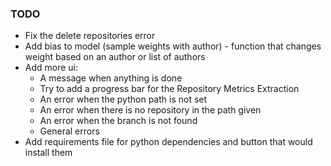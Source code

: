 ### TODO

- Fix the delete repositories error
- Add bias to model (sample weights with author) - function that changes weight based on an author or list of authors
- Add more ui:
  - A message when anything is done
  - Try to add a progress bar for the Repository Metrics Extraction
  - An error when the python path is not set
  - An error when there is no repository in the path given
  - An error when the branch is not found
  - General errors
- Add requirements file for python dependencies and button that would install them